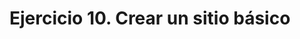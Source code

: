 
# Ejercicio 10. Crear un sitio básico


<!--stackedit_data:
eyJoaXN0b3J5IjpbLTkyNzk0MTg4MCwxODc5NzAwOTI0XX0=
-->